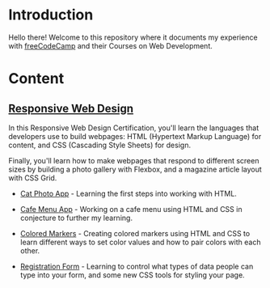# Introduction
Hello there!
Welcome to this repository where it documents my experience with [freeCodeCamp](https://www.freecodecamp.org) and their Courses on Web Development.

# Content
## [Responsive Web Design](./Responsive%20Web%20Design/)
In this Responsive Web Design Certification, you'll learn the languages that developers use to build webpages: HTML (Hypertext Markup Language) for content, and CSS (Cascading Style Sheets) for design.

Finally, you'll learn how to make webpages that respond to different screen sizes by building a photo gallery with Flexbox, and a magazine article layout with CSS Grid.

* [Cat Photo App](./Responsive%20Web%20Design/Cat%20Photo%20App/) - Learning the first steps into working with HTML.

* [Cafe Menu App](./Responsive%20Web%20Design/Cafe%20Menu/) - Working on a cafe menu using HTML and CSS in conjecture to further my learning.

* [Colored Markers](./Responsive%20Web%20Design/Colored%20Markers/) - Creating colored markers using HTML and CSS to learn different ways to set color values and how to pair colors with each other.

* [Registration Form](./Responsive%20Web%20Design/Registration%20Form/) - Learning to control what types of data people can type into your form, and some new CSS tools for styling your page.